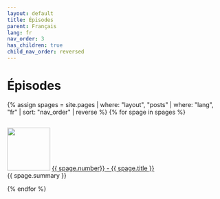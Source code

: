 ```yaml
---
layout: default
title: Épisodes
parent: Français
lang: fr
nav_order: 3
has_children: true
child_nav_order: reversed
---
```


# Épisodes
{% assign spages = site.pages | where: "layout", "posts" | where: "lang", "fr" | sort: "nav_order" | reverse %}
{% for spage in spages %}
<div style="display: flex;">
    <p class="episode">
    <img class="thumbnail" src="../../{{ spage.path | remove: spage.name }}/{{ spage.img }}" width="100" height="100">
    <a href="{{ spage.url }}">{{ spage.number}} - {{ spage.title }}</a><br>
    {{ spage.summary }}
    </p>
</div>
{% endfor %}
